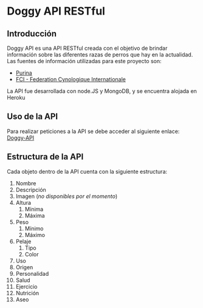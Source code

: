 # Doggy API RESTful

## Introducción

Doggy API es una API RESTful creada con el objetivo de brindar información sobre las diferentes razas de perros que hay en la actualidad.
Las fuentes de información utilizadas para este proyecto son:
*  [Purina](https://purina.es/perros/razas-de-perro/tipos-de-razas-de-perro)
*  [FCI - Federation Cynologique Internationale](http://www.fci.be/es/)

La API fue desarrollada con node.JS y MongoDB, y se encuentra alojada en Heroku

## Uso de la API

Para realizar peticiones a la API se debe acceder al siguiente enlace: [Doggy-API](https://doggy-api.herokuapp.com/api/dogs)

## Estructura de la API

Cada objeto dentro de la API cuenta con la siguiente estructura:
  1. Nombre
  2. Descripción
  3. Imagen (*no disponibles por el momento*)
  4. Altura
      1. Mínima
      2. Máxima
  5. Peso
      1. Mínimo
      2. Máximo
  6. Pelaje
      1. Tipo
      2. Color
  7. Uso
  8. Origen
  9. Personalidad
  10. Salud
  11. Ejercicio
  12. Nutrición
  13. Aseo
